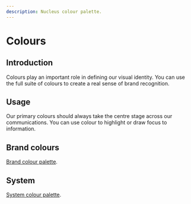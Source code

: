 ```yaml
---
description: Nucleus colour palette.
---
```


# Colours

## Introduction

Colours play an important role in defining our visual identity. You can use the full suite of colours to create a real sense of brand recognition.

## Usage

Our primary colours should always take the centre stage across our communications. You can use colour to highlight or draw focus to information.

## Brand colours

[Brand colour palette](https://britishgas.co.uk/nucleus/demo/index.html?path=/story/foundations-colours--brand-pallette).

## System

[System colour palette](https://britishgas.co.uk/nucleus/demo/index.html?path=/story/foundations-colours--system-pallette).

